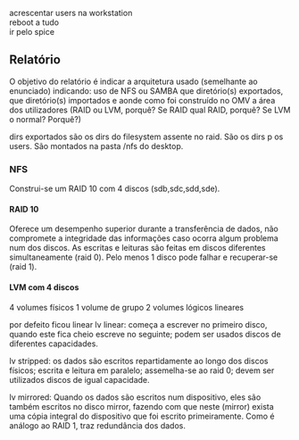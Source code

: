 acrescentar users na workstation
<br />
reboot a tudo
<br />
ir pelo spice
<br />

## Relatório
O objetivo do relatório é indicar a arquitetura usado (semelhante ao enunciado) indicando:
    uso de NFS ou SAMBA
    que diretório(s) exportados, que diretório(s) importados e aonde
    como foi construído no OMV a área dos utilizadores (RAID ou LVM, porquê? Se RAID qual RAID, porquê? Se LVM o normal? Porquê?)


dirs exportados são os dirs do filesystem assente no raid.
São os dirs p os users.
São montados na pasta /nfs do desktop.

### NFS


Construi-se um RAID 10 com 4 discos (sdb,sdc,sdd,sde).
#### RAID 10
Oferece um desempenho superior durante a transferência de dados, não compromete a integridade das informações caso ocorra algum problema num dos discos.
As escritas e leituras são feitas em discos diferentes simultaneamente (raid 0).
Pelo menos 1 disco pode falhar e recuperar-se (raid 1).

#### LVM com 4 discos
4 volumes físicos
1 volume de grupo
2 volumes lógicos lineares

por defeito ficou linear
lv linear: começa a escrever no primeiro disco, quando este fica cheio escreve no seguinte; podem ser usados discos de diferentes capacidades.

lv stripped: os dados são escritos repartidamente ao longo dos discos físicos; escrita e leitura em paralelo; assemelha-se ao raid 0; devem ser utilizados discos de igual capacidade.

lv mirrored:
Quando os dados são escritos num dispositivo, eles são também escritos no disco mirror, fazendo com que neste (mirror) exista uma cópia integral do dispositivo que foi escrito primeiramente. Como é análogo ao RAID 1, traz redundância dos dados.

